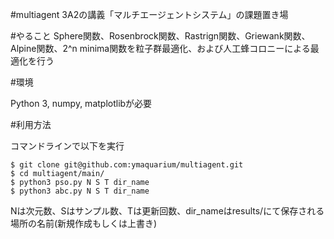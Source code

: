 #multiagent
3A2の講義「マルチエージェントシステム」の課題置き場

#やること
Sphere関数、Rosenbrock関数、Rastrign関数、Griewank関数、Alpine関数、2^n minima関数を粒子群最適化、および人工蜂コロニーによる最適化を行う

#環境

Python 3, numpy, matplotlibが必要 

#利用方法

コマンドラインで以下を実行

```
$ git clone git@github.com:ymaquarium/multiagent.git
$ cd multiagent/main/
$ python3 pso.py N S T dir_name
$ python3 abc.py N S T dir_name
```

Nは次元数、Sはサンプル数、Tは更新回数、dir_nameはresults/にて保存される場所の名前(新規作成もしくは上書き)


